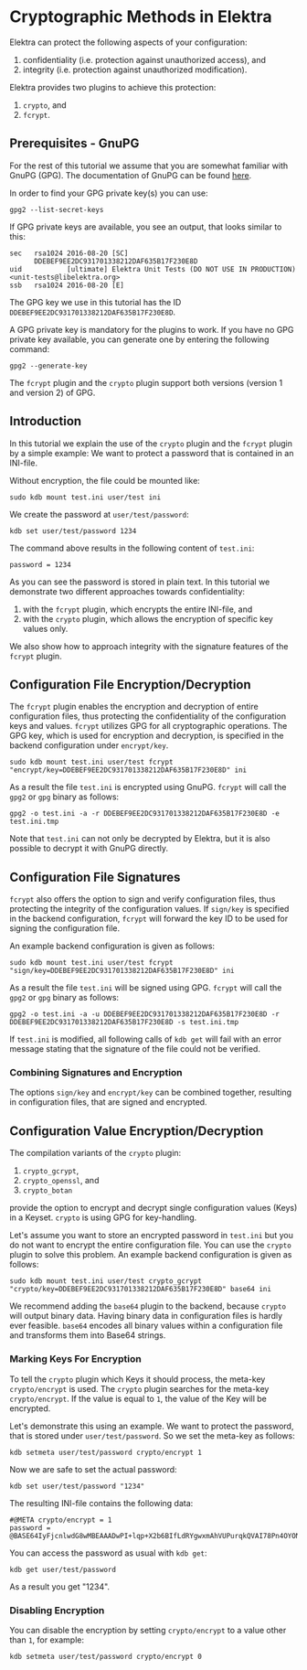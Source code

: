# Cryptographic Methods in Elektra

Elektra can protect the following aspects of your configuration:

1. confidentiality (i.e. protection against unauthorized access), and
2. integrity (i.e. protection against unauthorized modification).

Elektra provides two plugins to achieve this protection:

1. `crypto`, and
2. `fcrypt`.

## Prerequisites - GnuPG

For the rest of this tutorial we assume that you are somewhat familiar with GnuPG (GPG).
The documentation of GnuPG can be found [here](https://gnupg.org/documentation/index.html).

In order to find your GPG private key(s) you can use:

	gpg2 --list-secret-keys

If GPG private keys are available, you see an output, that looks similar to this:

	sec   rsa1024 2016-08-20 [SC]
		  DDEBEF9EE2DC931701338212DAF635B17F230E8D
	uid           [ultimate] Elektra Unit Tests (DO NOT USE IN PRODUCTION) <unit-tests@libelektra.org>
	ssb   rsa1024 2016-08-20 [E]

The GPG key we use in this tutorial has the ID `DDEBEF9EE2DC931701338212DAF635B17F230E8D`.

A GPG private key is mandatory for the plugins to work.
If you have no GPG private key available, you can generate one by entering the following command:

	gpg2 --generate-key

The `fcrypt` plugin and the `crypto` plugin support both versions (version 1 and version 2) of GPG.

## Introduction

In this tutorial we explain the use of the `crypto` plugin and the `fcrypt` plugin by a simple example:
We want to protect a password that is contained in an INI-file.

Without encryption, the file could be mounted like:

	sudo kdb mount test.ini user/test ini

We create the password at `user/test/password`:

	kdb set user/test/password 1234

The command above results in the following content of `test.ini`:

	password = 1234

As you can see the password is stored in plain text.
In this tutorial we demonstrate two different approaches towards confidentiality:

1. with the `fcrypt` plugin, which encrypts the entire INI-file, and
2. with the `crypto` plugin, which allows the encryption of specific key values only.

We also show how to approach integrity with the signature features of the `fcrypt` plugin.

## Configuration File Encryption/Decryption

The `fcrypt` plugin enables the encryption and decryption of entire configuration files, thus protecting the confidentiality of the configuration keys and values.
`fcrypt` utilizes GPG for all cryptographic operations.
The GPG key, which is used for encryption and decryption, is specified in the backend configuration under `encrypt/key`.

	sudo kdb mount test.ini user/test fcrypt "encrypt/key=DDEBEF9EE2DC931701338212DAF635B17F230E8D" ini

As a result the file `test.ini` is encrypted using GnuPG.
`fcrypt` will call the `gpg2` or `gpg` binary as follows:

	gpg2 -o test.ini -a -r DDEBEF9EE2DC931701338212DAF635B17F230E8D -e test.ini.tmp

Note that `test.ini` can not only be decrypted by Elektra, but it is also possible to decrypt it with GnuPG directly.

## Configuration File Signatures

`fcrypt` also offers the option to sign and verify configuration files, thus protecting the integrity of the configuration values.
If `sign/key` is specified in the backend configuration, `fcrypt` will forward the key ID to be used for signing the configuration file.

An example backend configuration is given as follows:

	sudo kdb mount test.ini user/test fcrypt "sign/key=DDEBEF9EE2DC931701338212DAF635B17F230E8D" ini
	
As a result the file `test.ini` will be signed using GPG.
`fcrypt` will call the `gpg2` or `gpg` binary as follows:

	gpg2 -o test.ini -a -u DDEBEF9EE2DC931701338212DAF635B17F230E8D -r DDEBEF9EE2DC931701338212DAF635B17F230E8D -s test.ini.tmp

If `test.ini` is modified, all following calls of `kdb get` will fail with an error message stating that the signature of the file could not be verified.

### Combining Signatures and Encryption

The options `sign/key` and `encrypt/key` can be combined together, resulting in configuration files, that are signed and encrypted.

## Configuration Value Encryption/Decryption

The compilation variants of the `crypto` plugin:

1. `crypto_gcrypt`,
2. `crypto_openssl`, and
3. `crypto_botan`

provide the option to encrypt and decrypt single configuration values (Keys) in a Keyset.
`crypto` is using GPG for key-handling.

Let's assume you want to store an encrypted password in `test.ini` but you do not want to encrypt the entire configuration file.
You can use the `crypto` plugin to solve this problem.
An example backend configuration is given as follows:

	sudo kdb mount test.ini user/test crypto_gcrypt "crypto/key=DDEBEF9EE2DC931701338212DAF635B17F230E8D" base64 ini
	
We recommend adding the `base64` plugin to the backend, because `crypto` will output binary data.
Having binary data in configuration files is hardly ever feasible.
`base64` encodes all binary values within a configuration file and transforms them into Base64 strings.

### Marking Keys For Encryption

To tell the `crypto` plugin which Keys it should process, the meta-key `crypto/encrypt` is used.
The `crypto` plugin searches for the meta-key `crypto/encrypt`.
If the value is equal to `1`, the value of the Key will be encrypted.

Let's demonstrate this using an example.
We want to protect the password, that is stored under `user/test/password`.
So we set the meta-key as follows:

	kdb setmeta user/test/password crypto/encrypt 1
	
Now we are safe to set the actual password:

	kdb set user/test/password "1234"
	
The resulting INI-file contains the following data:

	#@META crypto/encrypt = 1
	password = @BASE64IyFjcnlwdG8wMBEAAADwPI+lqp+X2b6BIfLdRYgwxmAhVUPurqkQVAI78Pn4OYONbei4NfykMPvx9C9w91KT

You can access the password as usual with `kdb get`:

	kdb get user/test/password
	
As a result you get "1234".

### Disabling Encryption

You can disable the encryption by setting `crypto/encrypt` to a value other than `1`, for example:

	kdb setmeta user/test/password crypto/encrypt 0


